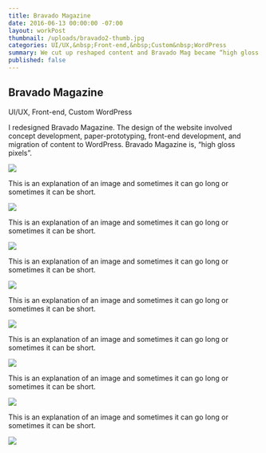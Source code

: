 ```yaml
---
title: Bravado Magazine
date: 2016-06-13 00:00:00 -07:00
layout: workPost
thumbnail: /uploads/bravado2-thumb.jpg
categories: UI/UX,&nbsp;Front-end,&nbsp;Custom&nbsp;WordPress
summary: We cut up reshaped content and Bravado Mag became “high gloss pixels”.
published: false
---
```

<article>
	<div class="dtc v-mid">
  		<h1 class="f2 f2-m f-subheadline-l measure lh-title fw1 mb0">Bravado Magazine</h1>
  		<p class="measure f6 f5-ns lh-copy i">UI/UX, Front-end, Custom WordPress</p>
	</div>
</div>

<div class="cf pv4-ns pv4-l">
    <div class="fl w-100 w-40-ns f5 f4-ns f4-l ph4 lh-copy">
    	<p class="mt0-ns">I redesigned Bravado Magazine. The design of the website involved concept development, paper-prototyping, front-end development, and migration of content to WordPress. Bravado Magazine is, “high gloss pixels”.</p>
	</div>
	<div class="fl w-100 w-60-ns pr4-ns pr4-l">
		<img class="w-100 ba b--black-10" src="/uploads/bravado1.jpg"/>
	</div>
</div>

<div class="cf pv4-ns pv4-l">
    <div class="fl w-100 w-40-ns f5 f4-ns f4-l ph4 lh-copy">
    	<p class="mt0-ns">This is an explanation of an image and sometimes it can go long or sometimes it can be short.</p>
	</div>
	<div class="fl w-100 w-60-ns pr4-ns pr4-l">
		<img class="w-100 ba b--black-10" src="/uploads/bravado2.jpg"/>
	</div>
</div>

<div class="cf pv4-ns pv4-l">
    <div class="fl w-100 w-40-ns f5 f4-ns f4-l ph4 lh-copy">
    	<p class="mt0-ns">This is an explanation of an image and sometimes it can go long or sometimes it can be short.</p>
	</div>
	<div class="fl w-100 w-60-ns pr4-ns pr4-l">
		<img class="w-100 ba b--black-10" src="/uploads/bravado3.jpg"/>
	</div>
</div>

<div class="cf pv4-ns pv4-l">
    <div class="fl w-100 w-40-ns f5 f4-ns f4-l ph4 lh-copy">
    	<p class="mt0-ns">This is an explanation of an image and sometimes it can go long or sometimes it can be short.</p>
	</div>
	<div class="fl w-100 w-60-ns pr4-ns pr4-l">
		<img class="w-100 ba b--black-10" src="/uploads/brav1-1024x604.jpg"/>
	</div>
</div>

<div class="cf pv4-ns pv4-l">
    <div class="fl w-100 w-40-ns f5 f4-ns f4-l ph4 lh-copy">
    	<p class="mt0-ns">This is an explanation of an image and sometimes it can go long or sometimes it can be short.</p>
	</div>
	<div class="fl w-100 w-60-ns pr4-ns pr4-l">
		<img class="w-100 ba b--black-10" src="/uploads/brav3-1024x604.jpg"/>
	</div>
</div>

<div class="cf pv4-ns pv4-l">
    <div class="fl w-100 w-40-ns f5 f4-ns f4-l ph4 lh-copy">
    	<p class="mt0-ns">This is an explanation of an image and sometimes it can go long or sometimes it can be short.</p>
	</div>
	<div class="fl w-100 w-60-ns pr4-ns pr4-l">
		<img class="w-100 ba b--black-10" src="/uploads/brav4-1024x604.jpg"/>
	</div>
</div>

<div class="cf pv4-ns pv4-l">
    <div class="fl w-100 w-40-ns f5 f4-ns f4-l ph4 lh-copy">
    	<p class="mt0-ns">This is an explanation of an image and sometimes it can go long or sometimes it can be short.</p>
	</div>
	<div class="fl w-100 w-60-ns pr4-ns pr4-l">
		<img class="w-100 ba b--black-10" src="/uploads/bravado-search.jpg"/>
	</div>
</div>

<div class="cf pv4-ns pv4-l mb4 bb b--black-10">
    <div class="fl w-100 w-40-ns f5 f4-ns f4-l ph4 lh-copy">
    	<p class="mt0-ns">This is an explanation of an image and sometimes it can go long or sometimes it can be short.</p>
	</div>
	<div class="fl w-100 w-60-ns pr4-ns pr4-l">
		<img class="w-100 ba b--black-10" src="/uploads/bravado-about.jpg"/>
	</div>
</div>
</article>